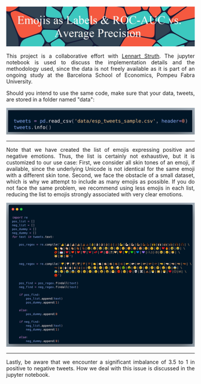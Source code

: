 ![](https://github.com/MarkMH/emojis_tweets/blob/4b6a14d95ba62b5a1a016c269f760616b0d432cb/images/banner_emojis_tweets.jpg)

<p align="justify" style="text-align:justify"> 
This project is a collaborative effort with <a href="https://www.linkedin.com/in/lennart-struth-b10524180">Lennart Struth</a>. The jupyter notebook is used to discuss the implementation details and the methodology used, since the data is not freely available as it is part of an ongoing study at the Barcelona School of Economics, Pompeu Fabra University.    
</p>


<p align="justify" style="text-align:justify"> 
Should you intend to use the same code, make sure that your data, tweets, are stored in a folder named "data":
</p>

![](https://github.com/MarkMH/emojis_tweets/blob/4b6a14d95ba62b5a1a016c269f760616b0d432cb/images/carbon_load_data.png)

---

<p align="justify" style="text-align:justify"> 
Note that we have created the list of emojis expressing positive and negative emotions. Thus, the list is certainly not exhaustive, but it is customized to our use case: First, we consider all skin tones of an emoji, if available, since the underlying Unicode is not identical for the same emoji with a different skin tone. Second, we face the obstacle of a small dataset, which is why we attempt to include as many emojis as possible. If you do not face the same problem, we recommend using less emojis in each list, reducing the list to emojis strongly associated with very clear emotions. 
 </p> 

![](https://github.com/MarkMH/emojis_tweets/blob/4b6a14d95ba62b5a1a016c269f760616b0d432cb/images/carbon_emoji_label.png)

---

<p align="justify" style="text-align:justify"> 
Lastly, be aware that we encounter a significant imbalance of 3.5 to 1 in positive to negative tweets. How we deal with this issue is discussed in the jupyter notebook.
</p>